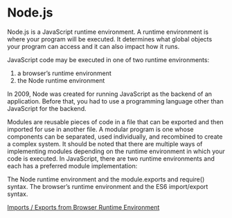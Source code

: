 # Node.js

Node.js is a JavaScript runtime environment. A runtime environment is where your program will be executed. It determines what global objects your program can access and it can also impact how it runs.

JavaScript code may be executed in one of two runtime environments:

1. a browser’s runtime environment
2. the Node runtime environment

In 2009, Node was created for running JavaScript as the backend of an application. Before that, you had to use a programming language other than JavaScript for the backend.


Modules are reusable pieces of code in a file that can be exported and then imported for use in another file. A modular program is one whose components can be separated, used individually, and recombined to create a complex system. It should be noted that there are multiple ways of implementing modules depending on the runtime environment in which your code is executed. In JavaScript, there are two runtime environments and each has a preferred module implementation:

The Node runtime environment and the module.exports and require() syntax.
The browser’s runtime environment and the ES6 import/export syntax.

[Imports / Exports from Browser Runtime Environment](https://www.codecademy.com/courses/learn-intermediate-javascript/articles/implementing-modules-using-es-6-syntax)